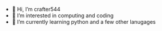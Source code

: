 - 👋 Hi, I’m crafter544
- 👀 I’m interested in computing and coding
- 🌱 I’m currently learning python and a few other lanugages 


<!---
crafter544/crafter544 is a ✨ special ✨ repository because its `README.md` (this file) appears on your GitHub profile.
You can click the Preview link to take a look at your changes.
--->
